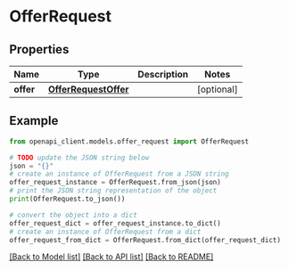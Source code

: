 # OfferRequest


## Properties

Name | Type | Description | Notes
------------ | ------------- | ------------- | -------------
**offer** | [**OfferRequestOffer**](OfferRequestOffer.md) |  | [optional] 

## Example

```python
from openapi_client.models.offer_request import OfferRequest

# TODO update the JSON string below
json = "{}"
# create an instance of OfferRequest from a JSON string
offer_request_instance = OfferRequest.from_json(json)
# print the JSON string representation of the object
print(OfferRequest.to_json())

# convert the object into a dict
offer_request_dict = offer_request_instance.to_dict()
# create an instance of OfferRequest from a dict
offer_request_from_dict = OfferRequest.from_dict(offer_request_dict)
```
[[Back to Model list]](../README.md#documentation-for-models) [[Back to API list]](../README.md#documentation-for-api-endpoints) [[Back to README]](../README.md)


